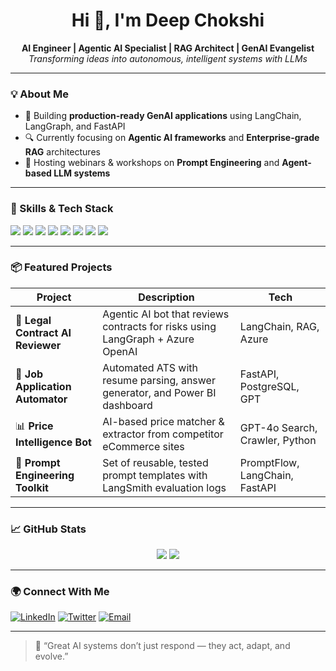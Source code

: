 <h1 align="center">Hi 👋, I'm Deep Chokshi</h1>

<p align="center">
  <b>AI Engineer | Agentic AI Specialist | RAG Architect | GenAI Evangelist</b><br/>
  <i>Transforming ideas into autonomous, intelligent systems with LLMs</i>
</p>

---

### 💡 About Me
- 🚀 Building **production-ready GenAI applications** using LangChain, LangGraph, and FastAPI
- 🔍 Currently focusing on **Agentic AI frameworks** and **Enterprise-grade RAG** architectures
- 🎤 Hosting webinars & workshops on **Prompt Engineering** and **Agent-based LLM systems**

---

### 🧠 Skills & Tech Stack
<p align="left">
  <img src="https://img.shields.io/badge/-Python-3776AB?style=flat-square&logo=python&logoColor=white"/>
  <img src="https://img.shields.io/badge/-LangChain-000?style=flat-square&logo=OpenAI&logoColor=white"/>
  <img src="https://img.shields.io/badge/-FastAPI-009688?style=flat-square&logo=fastapi&logoColor=white"/>
  <img src="https://img.shields.io/badge/-PostgreSQL-336791?style=flat-square&logo=postgresql&logoColor=white"/>
  <img src="https://img.shields.io/badge/-Azure-0078D4?style=flat-square&logo=microsoft-azure&logoColor=white"/>
  <img src="https://img.shields.io/badge/-Databricks-EF4E00?style=flat-square&logo=databricks&logoColor=white"/>
  <img src="https://img.shields.io/badge/-Redis-DC382D?style=flat-square&logo=redis&logoColor=white"/>
  <img src="https://img.shields.io/badge/-Power%20BI-F2C811?style=flat-square&logo=power-bi&logoColor=black"/>
</p>

---

### 📦 Featured Projects

| Project | Description | Tech |
|--------|-------------|------|
| 🧾 **Legal Contract AI Reviewer** | Agentic AI bot that reviews contracts for risks using LangGraph + Azure OpenAI | LangChain, RAG, Azure |
| 🤖 **Job Application Automator** | Automated ATS with resume parsing, answer generator, and Power BI dashboard | FastAPI, PostgreSQL, GPT |
| 📊 **Price Intelligence Bot** | AI-based price matcher & extractor from competitor eCommerce sites | GPT-4o Search, Crawler, Python |
| 🧠 **Prompt Engineering Toolkit** | Set of reusable, tested prompt templates with LangSmith evaluation logs | PromptFlow, LangChain, FastAPI |

---

### 📈 GitHub Stats
<p align="center">
  <img src="https://github-readme-stats.vercel.app/api?username=deepchokshi&show_icons=true&theme=react&count_private=true" />
  <img src="https://github-readme-stats.vercel.app/api/top-langs/?username=deepchokshi&layout=compact&theme=react" />
</p>

---

### 🌍 Connect With Me
[![LinkedIn](https://img.shields.io/badge/-LinkedIn-0077B5?style=flat-square&logo=linkedin)](https://linkedin.com/in/deepchokshi)
[![Twitter](https://img.shields.io/badge/-Twitter-1DA1F2?style=flat-square&logo=twitter&logoColor=white)](https://twitter.com/deep_genai)
[![Email](https://img.shields.io/badge/-Email-D14836?style=flat-square&logo=gmail&logoColor=white)](mailto:deep@turingmail.com)

---

> 🧭 “Great AI systems don’t just respond — they act, adapt, and evolve.”

